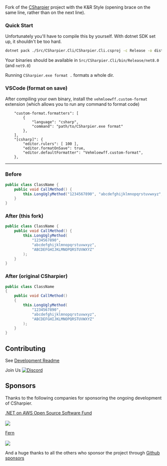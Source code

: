 Fork of the [CSharpier](https://github.com/belav/csharpier) project with the K&R Style (opening brace on the same line, rather than on the next line).

### Quick Start
Unfortunately you'll have to compile this by yourself. With dotnet SDK set up, it shouldn't be too hard.

```bash
dotnet pack ./Src/CSharpier.Cli/CSharpier.Cli.csproj -c Release -o dist
```

Your binaries should be available in `Src/CSharpier.Cli/bin/Release/net8.0` (and `net9.0`)

Running `CSharpier.exe format .` formats a whole dir.

### VSCode (format on save)
After compiling your own binary, install the `vehmloewff.custom-format` extension (which allows you to run any command to format code)
```jsonc
    "custom-format.formatters": [
        {
            "language": "csharp",
            "command": "path/to/CSharpier.exe format"
        },
    ],
    "[csharp]": {
        "editor.rulers": [ 100 ],
        "editor.formatOnSave": true,
        "editor.defaultFormatter": "Vehmloewff.custom-format",
    },
```

---

### Before
```c#
public class ClassName {
    public void CallMethod() { 
        this.LongUglyMethod("1234567890", "abcdefghijklmnopqrstuvwxyz", "ABCDEFGHIJKLMNOPQRSTUVWXYZ");
    }
}
```

### After (this fork)
```c#
public class ClassName {
    public void CallMethod() {
        this.LongUglyMethod(
            "1234567890",
            "abcdefghijklmnopqrstuvwxyz",
            "ABCDEFGHIJKLMNOPQRSTUVWXYZ"
        );
    }
}
```

### After (original CSharpier)
```c#
public class ClassName
{
    public void CallMethod()
    {
        this.LongUglyMethod(
            "1234567890",
            "abcdefghijklmnopqrstuvwxyz",
            "ABCDEFGHIJKLMNOPQRSTUVWXYZ"
        );
    }
}
```

## Contributing
See [Development Readme](CONTRIBUTING.md)  

Join Us [![Discord](https://img.shields.io/badge/Discord-chat?label=&logo=discord&logoColor=ffffff&color=7389D8&labelColor=6A7EC2)](https://discord.gg/HfAKGEZQcX)

## Sponsors

Thanks to the following companies for sponsoring the ongoing development of CSharpier.

[.NET on AWS Open Source Software Fund](https://github.com/aws/dotnet-foss) \
 \
[<img src="./Src/Website/static/img/aws.png" />](https://github.com/aws/dotnet-foss)

[Fern](https://buildwithfern.com/) \
 \
[<img src="./fern.svg" />]((https://buildwithfern.com/))

And a huge thanks to all the others who sponsor the project through [Github sponsors](https://github.com/sponsors/belav)
